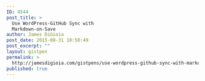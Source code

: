 ```yaml
---
ID: 4544
post_title: >
  Use WordPress-GitHub Sync with
  Markdown-on-Save
author: James DiGioia
post_date: 2015-08-31 10:50:49
post_excerpt: ""
layout: gistpen
permalink: >
  http://jamesdigioia.com/gistpens/use-wordpress-github-sync-with-markdown-on-save/
published: true
---
```

